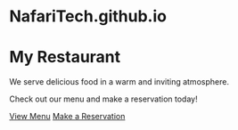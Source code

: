 # NafariTech.github.io
<!DOCTYPE html>
<html lang="en">
<head>
  <meta charset="UTF-8">
  <meta name="viewport" content="width=device-width, initial-scale=1.0">
  <title>My Restaurant</title>
  <style>
    body {
      background-image: url("https://www.pexels.com/photo/restaurant-dining-room-food-459457/");
      background-size: cover;
      background-attachment: fixed;
    }
  </style>
</head>
<body>
  <h1>My Restaurant</h1>
  <p>We serve delicious food in a warm and inviting atmosphere.</p>
  <p>Check out our menu and make a reservation today!</p>
  <a href="menu.html">View Menu</a>
  <a href="reservations.html">Make a Reservation</a>
</body>
</html>
